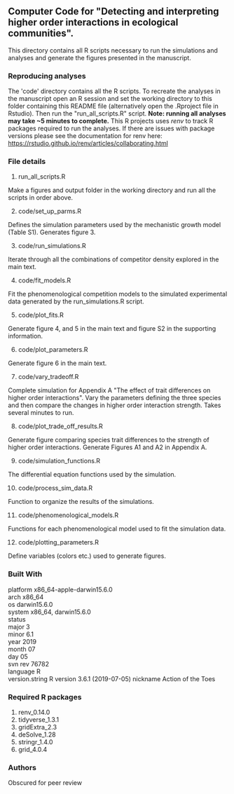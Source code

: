 ## Computer Code for "Detecting and interpreting higher order interactions in ecological communities".

This directory contains all R scripts necessary to run the simulations and analyses and generate the figures presented in the manuscript. 

### Reproducing analyses 

The 'code' directory contains all the R scripts. To recreate the analyses in the manuscript open an R session and set the working directory to this folder containing this README file (alternatively open the .Rproject file in Rstudio).  Then run the "run_all_scripts.R" script. **Note: running all analyses may take ~5 minutes to complete.**  This R projects uses *renv* to track R packages required to run the analyses. If there are 
issues with package versions please see the documentation for renv here: https://rstudio.github.io/renv/articles/collaborating.html

### File details 

1. run_all_scripts.R

  Make a figures and output folder in the working directory and run all the scripts in order above. 

2. code/set_up_parms.R 

  Defines the simulation parameters used by the mechanistic growth model (Table S1). Generates figure 3. 

3. code/run_simulations.R

  Iterate through all the combinations of competitor density explored in the main text. 
  
4. code/fit_models.R 

  Fit the phenomenological competition models to the simulated experimental data generated by the run_simulations.R script. 

5. code/plot_fits.R
  
  Generate figure 4, and 5 in the main text and figure S2 in the supporting information. 
  
6. code/plot_parameters.R

  Generate figure 6 in the main text. 

7. code/vary_tradeoff.R 

  Complete simulation for Appendix A "The effect of trait differences on higher order interactions". Vary the parameters defining the three species and then compare the changes in higher order interaction strength. Takes several minutes to run.  
  
8. code/plot_trade_off_results.R

  Generate figure comparing species trait differences to the strength of higher order interactions. Generate Figures A1 and A2 in Appendix A.  

9. code/simulation_functions.R 

  The differential equation functions used by the simulation. 

10. code/process_sim_data.R 

  Function to organize the results of the simulations. 
  
11. code/phenomenological_models.R 
  
  Functions for each phenomenological model used to fit the simulation data. 
  
12. code/plotting_parameters.R
  
  Define variables (colors etc.) used to generate figures. 
  
### Built With 

platform       x86_64-apple-darwin15.6.0   
arch           x86_64                      
os             darwin15.6.0                
system         x86_64, darwin15.6.0        
status                                     
major          3                           
minor          6.1                         
year           2019                        
month          07                          
day            05                          
svn rev        76782                       
language       R                           
version.string R version 3.6.1 (2019-07-05)
nickname       Action of the Toes   

### Required R packages 

1. renv_0.14.0
2. tidyverse_1.3.1
2. gridExtra_2.3   
3. deSolve_1.28  
4. stringr_1.4.0
5. grid_4.0.4

### Authors 

Obscured for peer review 






